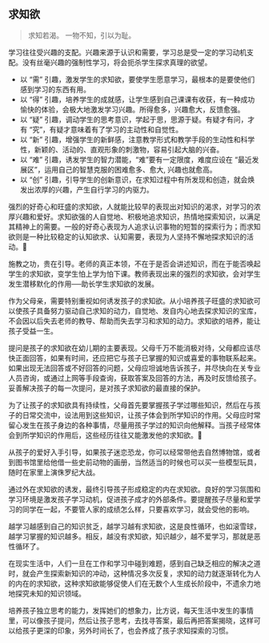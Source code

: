 
## 求知欲

> 求知若渴。
> 一物不知，引以为耻。

学习往往受兴趣的支配。兴趣来源于认识和需要，学习总是受一定的学习动机支配。没有丝毫兴趣的强制性学习，将会扼杀学生探求真理的欲望。

- 以 “需” 引趣，激发学生的求知欲，要使学生愿意学习，最根本的是要使他们感到学习的东西有用。
- 以 “得” 引趣，培养学生的成就感，让学生感到自己课课有收获，有一种成功愉快的体验，会极大地激发学习兴趣。所得愈多，兴趣愈大，反馈愈强。
- 以 “疑” 引趣，调动学生的思考意识，学起于思，思源于疑。有疑才有问，才有 “究”，有疑才意味着有了学习的主动性和自觉性。
- 以 “新” 引趣，增强学生的新鲜感，注意教学形式和教学手段的生动性和科学性，新颖的、活动的、直观形象的刺激物，容易引起大脑的兴奋。
- 以 “难” 引趣，诱发学生的智力潜能，“难”要有一定限度，难度应设在 “最近发展区”，运用自己的智慧克服的困难愈多、愈大, 兴趣也就愈高。
- 以 “创” 引趣，引导学生的创新意识，在求知过程中有所发现和创造，就会焕发出浓厚的兴趣，产生自行学习的内驱力。

强烈的好奇心和旺盛的求知欲，人就能比较早的表现出对知识的渴求，对学习的浓厚兴趣和爱好。求知欲强的人自觉地、积极地追求知识，热情地探索知识，以满足其精神上的需要。一般的好奇心表现为人追求认识事物的短暂的探索行为；而求知欲则是一种比较稳定的认知欲求、认知需要，表现为人坚持不懈地探求知识的活动。

施教之功，贵在引导。老师的真正本领，不在于是否会讲述知识，而在于能否唤起学生的求知欲，变学生怕上学为怕下课。教师表现出来的强烈的求知欲，会对学生发生潜移默化的作用──助长学生求知欲的发展。

作为父母亲，需要特别重视如何诱发孩子的求知欲。从小培养孩子旺盛的求知欲可以使孩子具备努力驱动自己求知的动力，自觉地、发自内心地去探求知识的宝库，不会因以后失去老师的教导、帮助而失去学习和求知的动力。求知欲的培养，能让孩子受益一生。

提问是孩子的求知欲在幼儿期的主要表现。父母千万不能消极对待，父母都应该尽快正面回答，如果有时间，还应把它与孩子已掌握的知识或喜爱的事物联系起来。如果出现无法回答或不好回答的问题，父母应坦诚地告诉孩子，并尽快向在关专业人员咨询，或通过上网等手段查询，获取答案及回答的方法，再及时反馈给孩子。妥善解决孩子的每一次提问，是对孩子求知欲的最直接的保护。

为了让孩子的求知欲具有持续性，父母首先要掌握孩子学过哪些知识，然后在与孩子的日常交流中，设法用到这些知识，让孩子体会到所学知识的作用。父母应时常留心发生在孩子身边的各种事情，尽量用孩子学过的知识向他解释。当孩子经常体会到所学知识的作用后，这些经历往往又能激发他的求知欲。

从孩子的爱好入手引导，如果孩子迷恋恐龙，你可以经常带他去自然博物馆，或者到图书馆里给他借一些史前动物的画册，当然适当的时候也可以买一些模型玩具，随时在家里上演侏罗纪大战。

通过外在求知欲的诱发，最终引导孩子形成稳定的内在求知欲。良好的学习氛围和学习环境是激发孩子学习动机，促进孩子成才的外部条件。要提醒孩子尽量和爱学习的同学在一起，不要管人家的成绩怎么样，只要喜欢学习，就会受他的影响。

越学习越感到自己的知识贫乏，越学习越有求知欲，这是良性循环，也如滚雪球，越学习掌握的知识越多。相反，越没有求知欲，知识越少，越不爱学习，那就是恶性循环了。

在现实生活中，人们一旦在工作和学习中碰到难题，感到自己缺乏相应的解决之道时，就会产生探索新知识的冲动，这种情况多次反复，求知的动力就逐渐转化为人的内在的求知欲，这种求知欲能够促使人们在无数个人生成长阶段中，不遗余力地地探究未知的知识领域。

培养孩子独立思考的能力，发挥她们的想象力，比方说，每天生活中发生的事情里，可以像孩子提问，然后让孩子思考，去找寻答案，最后再把答案揭晓，这样可以给孩子更深的印象，另外时间长了，也会养成了孩子求知探索的习惯。



